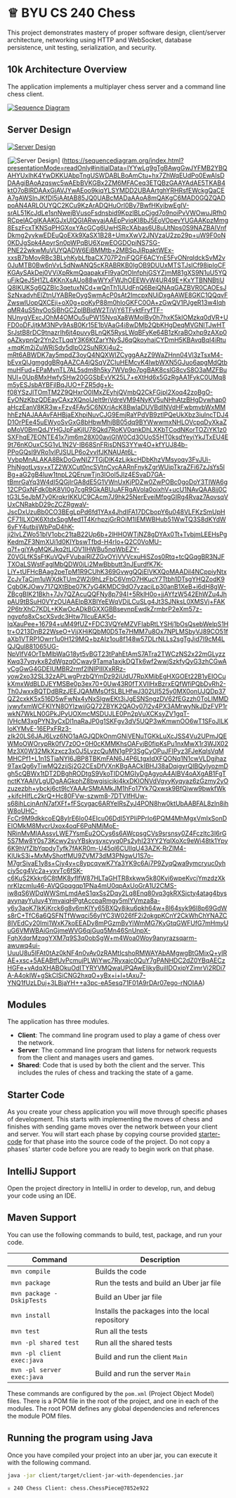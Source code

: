 # ♕ BYU CS 240 Chess

This project demonstrates mastery of proper software design, client/server architecture, networking using HTTP and WebSocket, database persistence, unit testing, serialization, and security.

## 10k Architecture Overview

The application implements a multiplayer chess server and a command line chess client.

[![Sequence Diagram](10k-architecture.png)](https://sequencediagram.org/index.html#initialData=C4S2BsFMAIGEAtIGckCh0AcCGAnUBjEbAO2DnBElIEZVs8RCSzYKrgAmO3AorU6AGVIOAG4jUAEyzAsAIyxIYAERnzFkdKgrFIuaKlaUa0ALQA+ISPE4AXNABWAexDFoAcywBbTcLEizS1VZBSVbbVc9HGgnADNYiN19QzZSDkCrfztHFzdPH1Q-Gwzg9TDEqJj4iuSjdmoMopF7LywAaxgvJ3FC6wCLaFLQyHCdSriEseSm6NMBurT7AFcMaWAYOSdcSRTjTka+7NaO6C6emZK1YdHI-Qma6N6ss3nU4Gpl1ZkNrZwdhfeByy9hwyBA7mIT2KAyGGhuSWi9wuc0sAI49nyMG6ElQQA)

## Server Design

[<img alt="Server Design" src="server-design.png">](https://sequencediagram.org/index.html?presentationMode=readOnly#initialData=IYYwLg9gTgBAwgGwJYFMB2YBQAHYUxIhK4YwDKKUAbpTngUSWDABLBoAmCtu+hx7ZhWqEUdPo0EwAIsDDAAgiBAoAzqswc5wAEbBVKGBx2ZM6MFACeq3ETQBzGAAYAdAE5TKAB4ktO7oBIRDAAxGjAVJYwAEoo9kiqYLSYMDD2UBAArtghYRHRsfEWckgQaCEA7gAWSInJKfDI5jAAtAB85JQ0UABcMADaAAoA8mQAKgC6MAD0GQZQADpoAN4ARLOUYQC2KCu9KzArADQHuOrl0By7BwfHKyibwEgIV-srAL51KcJdLe1snNwejBVusoFsdnsbid9KpzlBLpCjgd7o9noiPvVWOwuJRfh0RCpelACglKAAKGJxUlQGIARwyajAAEpPviqKI8bJ5EoVOpevYUGAAKpzMmg8EszFcxTKNSqPHGXoxYAcGCg6UwHSRcXAbas6U8uUtNps0S9NAZBAIVnfDkmg2yvkwEDEuQoEXk9XaSX1B28+UmxXwV2JNVzaU2zp29p+uW9F0oN0KDJgSpk4ApyrSn0pWPqBU6XpwEOGDOpiNS7SG-PNE22wkwMuVUYQADW6EjBMMtb+2MBSpJiRpaktWEx-xxsB7bMovRBc3BLyhKybLfbaCX707P2niFQGF6ACYnE5FvONrqIdckSvM2v0JuMTB0Bw6nVvL5dNwANQ5cKRABRKB0lgOB9DUUxMTSTJslCf98ipIoCFKGAySAkDej0VViXpRkmQqapakxFI9yaOtOlnfphjGSYZjmM81gXS9N1uU5YQuFjkQeJ5H1ZL4KKnXsAUo88wWYxFWJhOEEWvW4UR49E+KxYTBNNBtiUQ8lKUKSg6QZBIc3qetuxNCd+wQnTh1UUdFnQ6BeiQNAqGAZBVR0CAOEsJSzNxadvhElZtnUYABReOygSwmAcP0sAt2ImcpxNUiDxgAAWE8GKC1QQqvFZwswlUopQXCEji+oX0g+poKyP88m0hIoGKFC0OA+zGwQV1PJgeR13w4IqhqMR4uS5hyOoSjBhGCZplBBidW2TiVjY6TFvktFryfTF-NUnygVExcJOhM4OMOu5uPW15NvqXa8WMolBy0h7hxK5klOMzkq0dVR+UFD0oDFJjtkM3NPv9AsB0Kr15E1bVAaG4i8wDMb2QbKHgDeqMVGNITJwHTSrJstB8rDC9tnazrIh6jt4puvyBLnQK5RysLWqBFyKe64B1zKraBOxhp9zAXp0oAZkypnQr2Yn2cTLqqY3K6KtZarYNySJ6qQkoyhajCYDmH5KBAvqBqI4iRtu+mqKm2jZuWRjSdy5dlpO2SuNRXj4u2-mRt6ABWDK7ay5mpdZ3oyQ4NQXWIZCyggAAzZ9WaZHnn04Vl3zTsxM4-bEvxQIJgmgdgBRgAAZCA4jQSqVZCIuHEMcvK4IwbWXN5GJuo6apgMdQtbmuHFud+EPaMvnTL7AL5sdm8h5ky7WVp9o7pgBAK8cslG8cvS8O3aMZFBuNUl+0Up8MxHwfySHw20GGSbEvVK25L7+eXtHd6x5GzRgAA1FykC0UMq8m5yESJsbAYBFjlBqJUO+FZR5dg+k-f08YSzJlTOmTM2Z9QHxrO0IMxZEyhjQVmbQ2CkFGjpl2Xoq42zoBgO-EyONzKbzQDEayCAxzXQnolJelt9riVdreVM94NyKV5uNHhAtzBHgDvwhap0aHczEanV8KR3w+Fzv4FAv5C6NXrjAcK8BwIaDUVBdINVdHFwbmvbWxMMhhEzNAJAAAvFAHBjaEXhpiNuvCJG9EmjRaYPdVB9ztlPQeUkXbz3iuIncTDJ4D1OrPEe45uEWyoSvGxG8bHbwMhjBB05dq9BYWwwmxNHLOVcpqDyXkaZpMoV0BmQdJYHGJpFaKjIU78Qkd7RoKV0qnkDhLXKbTCodNKorTOZiYK1z0SXFhqE7EONTE41x7jm6m28X00avjGlW0Cd3OUoS5HT0ksdYeyiYkJTxEU4E9t76nKOuxC5G1vL1N2V-IB68SnFRisDNS3YYw4O+kfYUJ84b-PPoGQsl9VRo1vlPJSULP6o2vvIfJKNAUAt6L-VybpMnALAKA8BkDoGwNIZ7TGjDlK4zLjkkcHDbKhzVMsyoqy3FvJUi-PhjNgotLysy+xTZ2WXCut0ncSVtnCycAARnFnykZgrWUipTkraZFi67zJsYs5lBg+aG2gB4luw1tnpL2QEruwTjn3IOoI5Jlz4ESvaD7GA-tBmrGaYq3W4dI5QGjlrGA8dE5G1VWnUxKjPDZw0ZwPOBc0goDoY3TIWA6g12CPGxNFdk0bK8VI0g7cgR9GkABUuAFRgAVola0oixhV+ucU1NAvQAA8ij0CtG3L5eJbM7y0KrqkrlKKUC9CAcm7J9hk25NerEveiMfpgGIRg4Rvaz7AovsqVUxCNRakbD29cZCZRgwaV-JscDxUzuBb0CO3BEgLpPd6fd1YAx4JhdIFA17DCbopY6u048VLFKzSmUpHCF71ILXOK6XtdxSpgMed1T4KrhpzjGrROiM1lEMWBHub51WwTQ3S8dKYdW6yFY4utbijWbPqD4hK-ji2lvLZWo51blV1obc21taB22Up6b+2lHHOWTjNZ8gDYAx0Tt+TvbjmLEEHsPgKedmZF3NmXUi1d0KIYbswTfbd-H4rIo+Q2C0VoMU-q7f+gjYAgMQKJkq2tLiOV1IHWBu5nqWbEZY-Z0VGLfKSsFtKuVQyFVubaiRlZZGvOYjVVVcxuHiSZos0Rtq+tcQGqgBR3NJFTXOaLSWstFaglMbQDW0jLi2MwBbbutt3nJEurdfK7K-LiY+tUFHcBAag2peTpM1R9CUhK369GvwgQQjElVKXQoMAADil4NCppiyNtxZcJvTaCjm1uWXdkTUm2W2i9hLzFbC6VmO7HKucY7Ttbh1DTsgYHQZodK9Cgb0KJOwy717QXtBbe07K7yG4KMDC9dO7yzaciLp30anB1XeB+i6dH8gW-ZBcgBIK21Bkh+7Jv7QZAcuQQFNy8p794I+5RklH0o+jjAYfzW542EhWZu4JhpAU9tBSuH0VYzOUAAElpBXBlYeEWqVDiLCuSLg4Jt3SJNksL0XMSVj+FAK2P6trXhC7KDL+KKwOcADkBGXXGBBsevnpEwdkZrmbrP2eXm57z-ngvpfq8xCscXSvdc3Htw7lIcuEAK5d-IqXauPee+16794+uM49fUZ+FDC3VQYeMZVFIabRtLYSHj1bOsQsebWelpS1Htr+O213DnB22WseO+VjjXHiKQbM0D5Te7HMM7u8Ox7NPLMSbyVJ89CO51faXb1VTRP1Owrr1u0H129MQ+bzAIz1ou8f148w57DLrNLLs2sgTgJid7I9cM4LQJQul881065UG-NpVlfV4OrTbMlbWaG18yt5vBGT23tPahEtAmS7ATra2TWCzNS2x22mGLyzzKwq37yqykx82dWgzq0Cway9Tama1axjkDQTk6wf2wwjSzkfyQyG3zhCGwAyCgGwG4GDEIUMBR2rmf2INIPIIIXxRRz-yow2xo32SL32zAPLwgPrzbQYmDz92iUdU7RpXMibEgHXGOEt22B1yEIOCukXmxWdBLDJEYMSBe0p3ex70+0Uw43R0fTXVllHxBzrxEQfWfiPQbDvRh2-Th0JwxxBQTDdBRzJEEJQAMMsOfSLBLHfwJ302UI525y0MX0onUJQDp37QZ2cxkK5x516D5wFwNx4yNxSlgwEKt3iJgESNSngzDV62fEGzzh0ToLIMMDjywyfxmWCFKIYN8OYIzwijGQ72ZBYK2QAOy07l2y4PX3AMrwyNkJDzFVP1rwkN7WkLN0GPkJPyUOXmcMSDUJLE0Pn2pVuXCKsyZV1gqT-lVHcM3xgPYN3yCxDl1naRaJP0g1SKFgv3dV5UQP3wKmwnOO6wT1SFoJILKIoKYMvE-16EPxFRz3-zIk20LS6JAJ6Lvz6NO1aAGJQDkOnmGNiVENuTGKkLuXcJSS4Vu2UPmJQEWMoOWOrypRk0fV7z0O+0H0cKMMKhsOAFvjB0fipKsPu1nxMwX1r3WJX02Mz3X0W32MkXzxcz3xOJ5LvzcQuMN1gPP3SgCyOPuJFIPyz3FJeKqIsVqMMHCPf1+L1n1STjaNYI6JBP8TBKmFAN6J4P6LtgxIdXFQONq1N1cwVLDgjhaz9TaxQg6yTiwMQ2zijSj2G2CEsDfVXnKBgAACkIBHJ38aDqigyrQIBQyIyozmDgh5cQBWx1tDT2DBghRODtgS9VkoTIDOMGIyDgAgyoA4AIBV4oAXgAB1FgTnctKYAAIVLgUDgAAGkphZ8bwgisicjki4kxDKIONVdVgyyKyqyaz6zGzmy2yOzuzezbh+ybckj6ct9IcYAAArSMtAMkJM1hFo17Yk7Qxwsk9BfQiww9bwkfWk+kifcHIfLc2krQ+Hc80FVw-szwm8-7DTVIfHUw-s68ihLcjnAnN7afXFf+fFScygac6ARYeIRsZyJ4PON8hw0ktUbAABFAL8zIn8ihW8oUHC-FcCr9M9dkkcoEQ8yIrE6Io04EIcu06DdI5YPIiPPrIo6PQM4MhMgxVmIxSonDEIOMkM8MvcrUxox4oqF6PqNMjMoE-NRinMvMlAAssvLWE7YsmEu2OCys6s6AWcpsgCVs9srsnsy0Z4FczItc3I6rG5S7Mw8Y0s73Kcwy2svYBskysyxcyyq0Ps2yhI23YY2YqlXoXc9eWi48tk1Ypy6K9hVfZlbYqpdyTyfk7fAKR0m-U45ol6CUlIqU43AZK-RrZlM4-KlUkS3i+MxMyShotfMU9ZVM73dM3PNgwU1S7o-M7grSivaE1y8s+Cjy4y+c8ypcqywK7Ya3YK9c6Ai7P9ZyqQwa9ymcryuc0yhciy5cg4Vc2a+yxvTc6fSK-c6KuS2Kkkr6C8tMK8yfIfW87HLTaGHTR8xkww5k80Kyi6wpeKvcjYmzdzXknrKIzcmIu46-AVQGpqgqp1PNa4mU0qpAxUoGrA1U2CMS-iw8qS6WDqWWSmLmdAeS1qxSs2Dqy2Lq8Enq80vq3gkRXSicty4atag4bysavynayYuIuy4YmvaiqHPgtAccpaRmgy5mlYVmza8a-y6y3aoK7IkKjKrck6g8v6mKlYy65BXQy8iku6pkh64w+8l64syk96l8p69GdWs8rC+TfC6a6QSFNTfWwqci56yIYC3W026fF2i2okgpKCnY2CkWhChYNAZC8IVEdCy20Imi1WxK7koEEADy8mPGzmBvYiWmMG7KyGtqGWFUfG7mHmyUuG6VMWBAiGnGjmeWVG6qjGuq5Mn46SnUnpX-FqhXdqrMzqgYXM7q9S3q0obSgW+m4Woa0Woy9anyrazsqarm-awuwq4ui-UuuU8u5lFAt0tAz0kNF4n0vAv0zRAMtIcshoRMWAYAbAMgwgBtGMixQ+yIRAE+xsc+5AEABtfUvPcmujPLWiYwc7Ryxajc0QuY7gPANHDC2dZ0YBqAECzHGFe+vAdqXHABOkuOdITYRYVMQwaUPQAwEIjkyBuilIDOxipYZimrVi2RDi7A-A4okIW+gSkCISiCNG2hxqO+yBx+i+l+tAxu7-YNQ1fUzLDuj+3LBjaYH++a3pc-eA5esq71F01A9rDAr07ego-rNOIAA)

[![Server Design](server-design.png)]
(https://sequencediagram.org/index.html?presentationMode=readOnly#initialData=IYYwLg9gTgBAwgGwJYFMB2YBQAHYUxIhK4YwDKKUAbpTngUSWDABLBoAmCtu+hx7ZhWqEUdPo0EwAIsDDAAgiBAoAzqswc5wAEbBVKGBx2ZM6MFACeq3ETQBzGAAYAdAE5TKAB4ktO7oBIRDAAxGjAVJYwAEoo9kiqYLSYMDD2UBAArtghYRHRsfEWckgQaCEA7gAWSInJKfDI5jAAtAB85JQ0UABcMADaAAoA8mQAKgC6MAD0GQZQADpoAN4ARLOUYQC2KCu9KzArADQHuOrl0By7BwfHKyibwEgIV-srAL51KcJdLe1snNwejBVusoFsdnsbid9KpzlBLpCjgd7o9noiPvVWOwuJRfh0RCpelACglKAAKGJxUlQGIARwyajAAEpPviqKI8bJ5EoVOpevYUGAAKpzMmg8EszFcxTKNSqPHGXoxYAcGCg6UwHSRcXAbas6U8uUtNps0S9NAZBAIVnfDkmg2yvkwEDEuQoEXk9XaSX1B28+UmxXwV2JNVzaU2zp29p+uW9F0oN0KDJgSpk4ApyrSn0pWPqBU6XpwEOGDOpiNS7SG-PNE22wkwMuVUYQADW6EjBMMtb+2MBSpJiRpaktWEx-xxsB7bMovRBc3BLyhKybLfbaCX707P2niFQGF6ACYnE5FvONrqIdckSvM2v0JuMTB0Bw6nVvL5dNwANQ5cKRABRKB0lgOB9DUUxMTSTJslCf98ipIoCFKGAySAkDej0VViXpRkmQqapakxFI9yaOtOlnfphjGSYZjmM81gXS9N1uU5YQuFjkQeJ5H1ZL4KKnXsAUo88wWYxFWJhOEEWvW4UR49E+KxYTBNNBtiUQ8lKUKSg6QZBIc3qetuxNCd+wQnTh1UUdFnQ6BeiQNAqGAZBVR0CAOEsJSzNxadvhElZtnUYABReOygSwmAcP0sAt2ImcpxNUiDxgAAWE8GKC1QQqvFZwswlUopQXCEji+oX0g+poKyP88m0hIoGKFC0OA+zGwQV1PJgeR13w4IqhqMR4uS5hyOoSjBhGCZplBBidW2TiVjY6TFvktFryfTF-NUnygVExcJOhM4OMOu5uPW15NvqXa8WMolBy0h7hxK5klOMzkq0dVR+UFD0oDFJjtkM3NPv9AsB0Kr15E1bVAaG4i8wDMb2QbKHgDeqMVGNITJwHTSrJstB8rDC9tnazrIh6jt4puvyBLnQK5RysLWqBFyKe64B1zKraBOxhp9zAXp0oAZkypnQr2Yn2cTLqqY3K6KtZarYNySJ6qQkoyhajCYDmH5KBAvqBqI4iRtu+mqKm2jZuWRjSdy5dlpO2SuNRXj4u2-mRt6ABWDK7ay5mpdZ3oyQ4NQXWIZCyggAAzZ9WaZHnn04Vl3zTsxM4-bEvxQIJgmgdgBRgAAZCA4jQSqVZCIuHEMcvK4IwbWXN5GJuo6apgMdQtbmuHFud+EPaMvnTL7AL5sdm8h5ky7WVp9o7pgBAK8cslG8cvS8O3aMZFBuNUl+0Up8MxHwfySHw20GGSbEvVK25L7+eXtHd6x5GzRgAA1FykC0UMq8m5yESJsbAYBFjlBqJUO+FZR5dg+k-f08YSzJlTOmTM2Z9QHxrO0IMxZEyhjQVmbQ2CkFGjpl2Xoq42zoBgO-EyONzKbzQDEayCAxzXQnolJelt9riVdreVM94NyKV5uNHhAtzBHgDvwhap0aHczEanV8KR3w+Fzv4FAv5C6NXrjAcK8BwIaDUVBdINVdHFwbmvbWxMMhhEzNAJAAAvFAHBjaEXhpiNuvCJG9EmjRaYPdVB9ztlPQeUkXbz3iuIncTDJ4D1OrPEe45uEWyoSvGxG8bHbwMhjBB05dq9BYWwwmxNHLOVcpqDyXkaZpMoV0BmQdJYHGJpFaKjIU78Qkd7RoKV0qnkDhLXKbTCodNKorTOZiYK1z0SXFhqE7EONTE41x7jm6m28X00avjGlW0Cd3OUoS5HT0ksdYeyiYkJTxEU4E9t76nKOuxC5G1vL1N2V-IB68SnFRisDNS3YYw4O+kfYUJ84b-PPoGQsl9VRo1vlPJSULP6o2vvIfJKNAUAt6L-VybpMnALAKA8BkDoGwNIZ7TGjDlK4zLjkkcHDbKhzVMsyoqy3FvJUi-PhjNgotLysy+xTZ2WXCut0ncSVtnCycAARnFnykZgrWUipTkraZFi67zJsYs5lBg+aG2gB4luw1tnpL2QEruwTjn3IOoI5Jlz4ESvaD7GA-tBmrGaYq3W4dI5QGjlrGA8dE5G1VWnUxKjPDZw0ZwPOBc0goDoY3TIWA6g12CPGxNFdk0bK8VI0g7cgR9GkABUuAFRgAVola0oixhV+ucU1NAvQAA8ij0CtG3L5eJbM7y0KrqkrlKKUC9CAcm7J9hk25NerEveiMfpgGIRg4Rvaz7AovsqVUxCNRakbD29cZCZRgwaV-JscDxUzuBb0CO3BEgLpPd6fd1YAx4JhdIFA17DCbopY6u048VLFKzSmUpHCF71ILXOK6XtdxSpgMed1T4KrhpzjGrROiM1lEMWBHub51WwTQ3S8dKYdW6yFY4utbijWbPqD4hK-ji2lvLZWo51blV1obc21taB22Up6b+2lHHOWTjNZ8gDYAx0Tt+TvbjmLEEHsPgKedmZF3NmXUi1d0KIYbswTfbd-H4rIo+Q2C0VoMU-q7f+gjYAgMQKJkq2tLiOV1IHWBu5nqWbEZY-Z0VGLfKSsFtKuVQyFVubaiRlZZGvOYjVVVcxuHiSZos0Rtq+tcQGqgBR3NJFTXOaLSWstFaglMbQDW0jLi2MwBbbutt3nJEurdfK7K-LiY+tUFHcBAag2peTpM1R9CUhK369GvwgQQjElVKXQoMAADil4NCppiyNtxZcJvTaCjm1uWXdkTUm2W2i9hLzFbC6VmO7HKucY7Ttbh1DTsgYHQZodK9Cgb0KJOwy717QXtBbe07K7yG4KMDC9dO7yzaciLp30anB1XeB+i6dH8gW-ZBcgBIK21Bkh+7Jv7QZAcuQQFNy8p794I+5RklH0o+jjAYfzW542EhWZu4JhpAU9tBSuH0VYzOUAAElpBXBlYeEWqVDiLCuSLg4Jt3SJNksL0XMSVj+FAK2P6trXhC7KDL+KKwOcADkBGXXGBBsevnpEwdkZrmbrP2eXm57z-ngvpfq8xCscXSvdc3Htw7lIcuEAK5d-IqXauPee+16794+uM49fUZ+FDC3VQYeMZVFIabRtLYSHj1bOsQsebWelpS1Htr+O213DnB22WseO+VjjXHiKQbM0D5Te7HMM7u8Ox7NPLMSbyVJ89CO51faXb1VTRP1Owrr1u0H129MQ+bzAIz1ou8f148w57DLrNLLs2sgTgJid7I9cM4LQJQul881065UG-NpVlfV4OrTbMlbWaG18yt5vBGT23tPahEtAmS7ATra2TWCzNS2x22mGLyzzKwq37yqykx82dWgzq0Cway9Tama1axjkDQTk6wf2wwjSzkfyQyG3zhCGwAyCgGwG4GDEIUMBR2rmf2INIPIIIXxRRz-yow2xo32SL32zAPLwgPrzbQYmDz92iUdU7RpXMibEgHXGOEt22B1yEIOCukXmxWdBLDJEYMSBe0p3ex70+0Uw43R0fTXVllHxBzrxEQfWfiPQbDvRh2-Th0JwxxBQTDdBRzJEEJQAMMsOfSLBLHfwJ302UI525y0MX0onUJQDp37QZ2cxkK5x516D5wFwNx4yNxSlgwEKt3iJgESNSngzDV62fEGzzh0ToLIMMDjywyfxmWCFKIYN8OYIzwijGQ72ZBYK2QAOy07l2y4PX3AMrwyNkJDzFVP1rwkN7WkLN0GPkJPyUOXmcMSDUJLE0Pn2pVuXCKsyZV1gqT-lVHcM3xgPYN3yCxDl1naRaJP0g1SKFgv3dV5UQP3wKmwnOO6wT1SFoJILKIoKYMvE-16EPxFRz3-zIk20LS6JAJ6Lvz6NO1aAGJQDkOnmGNiVENuTGKkLuXcJSS4Vu2UPmJQEWMoOWOrypRk0fV7z0O+0H0cKMMKhsOAFvjB0fipKsPu1nxMwX1r3WJX02Mz3X0W32MkXzxcz3xOJ5LvzcQuMN1gPP3SgCyOPuJFIPyz3FJeKqIsVqMMHCPf1+L1n1STjaNYI6JBP8TBKmFAN6J4P6LtgxIdXFQONq1N1cwVLDgjhaz9TaxQg6yTiwMQ2zijSj2G2CEsDfVXnKBgAACkIBHJ38aDqigyrQIBQyIyozmDgh5cQBWx1tDT2DBghRODtgS9VkoTIDOMGIyDgAgyoA4AIBV4oAXgAB1FgTnctKYAAIVLgUDgAAGkphZ8bwgisicjki4kxDKIONVdVgyyKyqyaz6zGzmy2yOzuzezbh+ybckj6ct9IcYAAArSMtAMkJM1hFo17Yk7Qxwsk9BfQiww9bwkfWk+kifcHIfLc2krQ+Hc80FVw-szwm8-7DTVIfHUw-s68ihLcjnAnN7afXFf+fFScygac6ARYeIRsZyJ4PON8hw0ktUbAABFAL8zIn8ihW8oUHC-FcCr9M9dkkcoEQ8yIrE6Io04EIcu06DdI5YPIiPPrIo6PQM4MhMgxVmIxSonDEIOMkM8MvcrUxox4oqF6PqNMjMoE-NRinMvMlAAssvLWE7YsmEu2OCys6s6AWcpsgCVs9srsnsy0Z4FczItc3I6rG5S7Mw8Y0s73Kcwy2svYBskysyxcyyq0Ps2yhI23YY2YqlXoXc9eWi48tk1Ypy6K9hVfZlbYqpdyTyfk7fAKR0m-U45ol6CUlIqU43AZK-RrZlM4-KlUkS3i+MxMyShotfMU9ZVM73dM3PNgwU1S7o-M7grSivaE1y8s+Cjy4y+c8ypcqywK7Ya3YK9c6Ai7P9ZyqQwa9ymcryuc0yhciy5cg4Vc2a+yxvTc6fSK-c6KuS2Kkkr6C8tMK8yfIfW87HLTaGHTR8xkww5k80Kyi6wpeKvcjYmzdzXknrKIzcmIu46-AVQGpqgqp1PNa4mU0qpAxUoGrA1U2CMS-iw8qS6WDqWWSmLmdAeS1qxSs2Dqy2Lq8Enq80vq3gkRXSicty4atag4bysavynayYuIuy4YmvaiqHPgtAccpaRmgy5mlYVmza8a-y6y3aoK7IkKjKrck6g8v6mKlYy65BXQy8iku6pkh64w+8l64syk96l8p69GdWs8rC+TfC6a6QSFNTfWwqci56yIYC3W026fF2i2okgpKCnY2CkWhChYNAZC8IVEdCy20Imi1WxK7koEEADy8mPGzmBvYiWmMG7KyGtqGWFUfG7mHmyUuG6VMWBAiGnGjmeWVG6qjGuq5Mn46SnUnpX-FqhXdqrMzqgYXM7q9S3q0obSgW+m4Woa0Woy9anyrazsqarm-awuwq4ui-UuuU8u5lFAt0tAz0kNF4n0vAv0zRAMtIcshoRMWAYAbAMgwgBtGMixQ+yIRAE+xsc+5AEABtfUvPcmujPLWiYwc7Ryxajc0QuY7gPANHDC2dZ0YBqAECzHGFe+vAdqXHABOkuOdITYRYVMQwaUPQAwEIjkyBuilIDOxipYZimrVi2RDi7A-A4okIW+gSkCISiCNG2hxqO+yBx+i+l+tAxu7-YNQ1fUzLDuj+3LBjaYH++a3pc-eA5esq71F01A9rDAr07ego-rNOIAA)

## Modules

The application has three modules.

- **Client**: The command line program used to play a game of chess over the network.
- **Server**: The command line program that listens for network requests from the client and manages users and games.
- **Shared**: Code that is used by both the client and the server. This includes the rules of chess and tracking the state of a game.

## Starter Code

As you create your chess application you will move through specific phases of development. This starts with implementing the moves of chess and finishes with sending game moves over the network between your client and server. You will start each phase by copying course provided [starter-code](starter-code/) for that phase into the source code of the project. Do not copy a phases' starter code before you are ready to begin work on that phase.

## IntelliJ Support

Open the project directory in IntelliJ in order to develop, run, and debug your code using an IDE.

## Maven Support

You can use the following commands to build, test, package, and run your code.

| Command                    | Description                                     |
| -------------------------- | ----------------------------------------------- |
| `mvn compile`              | Builds the code                                 |
| `mvn package`              | Run the tests and build an Uber jar file        |
| `mvn package -DskipTests`  | Build an Uber jar file                          |
| `mvn install`              | Installs the packages into the local repository |
| `mvn test`                 | Run all the tests                               |
| `mvn -pl shared test`      | Run all the shared tests                        |
| `mvn -pl client exec:java` | Build and run the client `Main`                 |
| `mvn -pl server exec:java` | Build and run the server `Main`                 |

These commands are configured by the `pom.xml` (Project Object Model) files. There is a POM file in the root of the project, and one in each of the modules. The root POM defines any global dependencies and references the module POM files.

## Running the program using Java

Once you have compiled your project into an uber jar, you can execute it with the following command.

```sh
java -jar client/target/client-jar-with-dependencies.jar

♕ 240 Chess Client: chess.ChessPiece@7852e922
```
